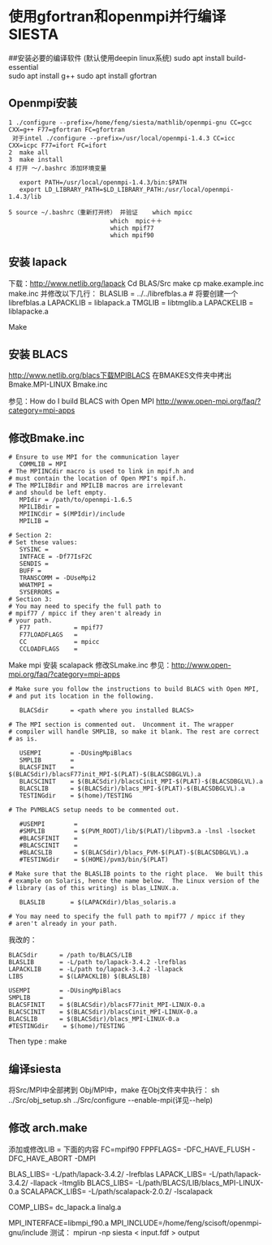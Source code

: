 # 使用gfortran和openmpi并行编译SIESTA

##安装必要的编译软件
(默认使用deepin linux系统)
sudo apt install build-essential  
sudo apt install g++
sudo apt install gfortran

## Openmpi安装
```
1 ./configure --prefix=/home/feng/siesta/mathlib/openmpi-gnu CC=gcc CXX=g++ F77=gfortran FC=gfortran
 对于intel ./configure --prefix=/usr/local/openmpi-1.4.3 CC=icc CXX=icpc F77=ifort FC=ifort
2  make all 
3  make install
4 打开 ～/.bashrc 添加环境变量
   
   export PATH=/usr/local/openmpi-1.4.3/bin:$PATH
   export LD_LIBRARY_PATH=$LD_LIBRARY_PATH:/usr/local/openmpi-1.4.3/lib

5 source ~/.bashrc（重新打开终） 并验证    which mpicc
                            which  mpic＋＋
                            which mpif77
                            which mpif90
```
## 安装 lapack
下载：http://www.netlib.org/lapack
Cd BLAS/Src
make
cp make.example.inc make.inc
并修改以下几行：
BLASLIB      =  ../../librefblas.a   # 将要创建一个librefblas.a
LAPACKLIB    =  liblapack.a
TMGLIB       =  libtmglib.a
LAPACKELIB   =  liblapacke.a

Make

## 安装 BLACS
http://www.netlib.org/blacs下载MPIBLACS
在BMAKES文件夹中拷出Bmake.MPI-LINUX Bmake.inc

参见：How do I build BLACS with Open MPI http://www.open-mpi.org/faq/?category=mpi-apps

## 修改Bmake.inc
```# Section 1:
# Ensure to use MPI for the communication layer
   COMMLIB = MPI
# The MPIINCdir macro is used to link in mpif.h and
# must contain the location of Open MPI's mpif.h.  
# The MPILIBdir and MPILIB macros are irrelevant 
# and should be left empty.
   MPIdir = /path/to/openmpi-1.6.5
   MPILIBdir =
   MPIINCdir = $(MPIdir)/include
   MPILIB =

# Section 2:
# Set these values:
   SYSINC =
   INTFACE = -Df77IsF2C
   SENDIS =
   BUFF =
   TRANSCOMM = -DUseMpi2
   WHATMPI =
   SYSERRORS =
# Section 3:
# You may need to specify the full path to
# mpif77 / mpicc if they aren't already in
# your path.
   F77            = mpif77
   F77LOADFLAGS   = 
   CC             = mpicc
   CCLOADFLAGS    = 
```
Make mpi
安装 scalapack
修改SLmake.inc
参见：http://www.open-mpi.org/faq/?category=mpi-apps
```
# Make sure you follow the instructions to build BLACS with Open MPI,
# and put its location in the following.

   BLACSdir      = <path where you installed BLACS>

# The MPI section is commented out.  Uncomment it. The wrapper
# compiler will handle SMPLIB, so make it blank. The rest are correct
# as is.

   USEMPI        = -DUsingMpiBlacs
   SMPLIB        = 
   BLACSFINIT    = $(BLACSdir)/blacsF77init_MPI-$(PLAT)-$(BLACSDBGLVL).a
   BLACSCINIT    = $(BLACSdir)/blacsCinit_MPI-$(PLAT)-$(BLACSDBGLVL).a
   BLACSLIB      = $(BLACSdir)/blacs_MPI-$(PLAT)-$(BLACSDBGLVL).a
   TESTINGdir    = $(home)/TESTING

# The PVMBLACS setup needs to be commented out.

   #USEMPI        =
   #SMPLIB        = $(PVM_ROOT)/lib/$(PLAT)/libpvm3.a -lnsl -lsocket
   #BLACSFINIT    =
   #BLACSCINIT    =
   #BLACSLIB      = $(BLACSdir)/blacs_PVM-$(PLAT)-$(BLACSDBGLVL).a
   #TESTINGdir    = $(HOME)/pvm3/bin/$(PLAT)

# Make sure that the BLASLIB points to the right place.  We built this
# example on Solaris, hence the name below.  The Linux version of the
# library (as of this writing) is blas_LINUX.a.

   BLASLIB       = $(LAPACKdir)/blas_solaris.a

# You may need to specify the full path to mpif77 / mpicc if they
# aren't already in your path.
```
我改的：
```
BLACSdir      = /path to/BLACS/LIB
BLASLIB       = -L/path to/lapack-3.4.2 -lrefblas
LAPACKLIB     = -L/path to/lapack-3.4.2 -llapack
LIBS          = $(LAPACKLIB) $(BLASLIB)

USEMPI        = -DUsingMpiBlacs
SMPLIB        = 
BLACSFINIT    = $(BLACSdir)/blacsF77init_MPI-LINUX-0.a
BLACSCINIT    = $(BLACSdir)/blacsCinit_MPI-LINUX-0.a
BLACSLIB      = $(BLACSdir)/blacs_MPI-LINUX-0.a
#TESTINGdir    = $(home)/TESTING
```
Then type : make

## 编译siesta
将Src/MPI中全部拷到 Obj/MPI中，make
在Obj文件夹中执行：
sh ../Src/obj_setup.sh
../Src/configure --enable-mpi(详见--help)

## 修改 arch.make

添加或修改LIB = 下面的内容
FC=mpif90
FPPFLAGS= -DFC_HAVE_FLUSH -DFC_HAVE_ABORT -DMPI

BLAS_LIBS=       -L/path/lapack-3.4.2/ -lrefblas
LAPACK_LIBS=     -L/path/lapack-3.4.2/ -llapack -ltmglib
BLACS_LIBS=     -L/path/BLACS/LIB/blacs_MPI-LINUX-0.a 
SCALAPACK_LIBS= -L/path/scalapack-2.0.2/ -lscalapack 

COMP_LIBS= dc_lapack.a linalg.a

MPI_INTERFACE=libmpi_f90.a
MPI_INCLUDE=/home/feng/scisoft/openmpi-gnu/include
测试：
mpirun -np <nproc> siesta < input.fdf > output